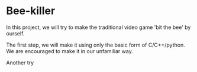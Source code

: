 # Bee-killer
In this project, we will try to make the traditional video game 'bit the bee' by ourself.

The first step, we will make it using only the basic form of C/C++/python.
We are encouraged to make it in our unfamiliar way.

Another try
